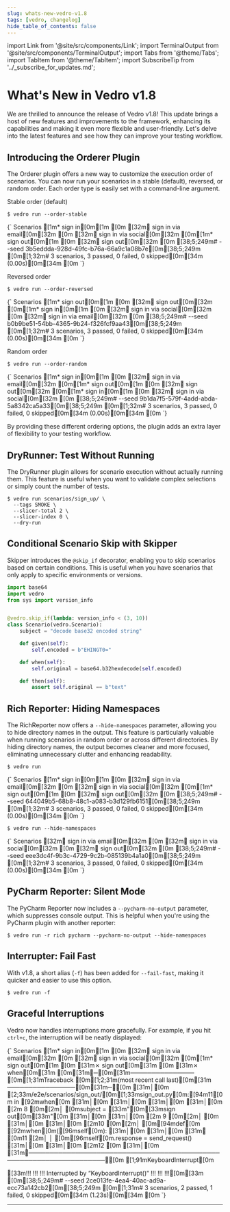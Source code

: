 ```yaml
---
slug: whats-new-vedro-v1.8
tags: [vedro, changelog]
hide_table_of_contents: false
---
```


import Link from '@site/src/components/Link';
import TerminalOutput from '@site/src/components/TerminalOutput';
import Tabs from '@theme/Tabs';
import TabItem from '@theme/TabItem';
import SubscribeTip from '../_subscribe_for_updates.md';

# What's New in Vedro v1.8

We are thrilled to announce the release of <Link to="https://pypi.org/project/vedro/">Vedro v1.8</Link>! This update brings a host of new features and improvements to the framework, enhancing its capabilities and making it even more flexible and user-friendly. Let's delve into the latest features and see how they can improve your testing workflow.

<!--truncate-->

## Introducing the Orderer Plugin

The Orderer plugin offers a new way to customize the execution order of scenarios. You can now run your scenarios in a stable (default), reversed, or random order. Each order type is easily set with a command-line argument.

<Tabs>
  <TabItem value="stable" label="Stable" default>

Stable order (default)

```shell
$ vedro run --order-stable
```

<TerminalOutput>
{`
Scenarios
[1m* sign in[0m[1m
[0m [32m✔ sign in via email[0m[32m
[0m [32m✔ sign in via social[0m[32m
[0m[1m* sign out[0m[1m
[0m [32m✔ sign out[0m[32m
[0m 
[38;5;249m# --seed 3b5eddda-928d-49fc-b76a-66a9c1a08b7e[0m[38;5;249m
[0m[1;32m# 3 scenarios, 3 passed, 0 failed, 0 skipped[0m[34m (0.00s)[0m[34m
[0m
`}
</TerminalOutput>

  </TabItem>
  <TabItem value="reversed" label="Reversed" default>

Reversed order

```shell
$ vedro run --order-reversed
```

<TerminalOutput>
{`
Scenarios
[1m* sign out[0m[1m
[0m [32m✔ sign out[0m[32m
[0m[1m* sign in[0m[1m
[0m [32m✔ sign in via social[0m[32m
[0m [32m✔ sign in via email[0m[32m
[0m 
[38;5;249m# --seed b0b9be51-54bb-4365-9b24-f326fcf9aa43[0m[38;5;249m
[0m[1;32m# 3 scenarios, 3 passed, 0 failed, 0 skipped[0m[34m (0.00s)[0m[34m
[0m
`}
</TerminalOutput>

  </TabItem>
  <TabItem value="random" label="Random" default>

Random order

```shell
$ vedro run --order-random
```

<TerminalOutput>
{`
Scenarios
[1m* sign in[0m[1m
[0m [32m✔ sign in via email[0m[32m
[0m[1m* sign out[0m[1m
[0m [32m✔ sign out[0m[32m
[0m[1m* sign in[0m[1m
[0m [32m✔ sign in via social[0m[32m
[0m 
[38;5;249m# --seed 9b1da7f5-579f-4add-abda-5a8342ca5a33[0m[38;5;249m
[0m[1;32m# 3 scenarios, 3 passed, 0 failed, 0 skipped[0m[34m (0.00s)[0m[34m
[0m
`}
</TerminalOutput>

  </TabItem>
</Tabs>

By providing these different ordering options, the plugin adds an extra layer of flexibility to your testing workflow.

## DryRunner: Test Without Running

The DryRunner plugin allows for scenario execution without actually running them. This feature is useful when you want to validate complex selections or simply count the number of tests.

```shell
$ vedro run scenarios/sign_up/ \
  --tags SMOKE \
  --slicer-total 2 \
  --slicer-index 0 \
  --dry-run
```


## Conditional Scenario Skip with Skipper

Skipper introduces the `@skip_if` decorator, enabling you to skip scenarios based on certain conditions. This is useful when you have scenarios that only apply to specific environments or versions.

```python
import base64
import vedro
from sys import version_info


@vedro.skip_if(lambda: version_info < (3, 10))
class Scenario(vedro.Scenario):
    subject = "decode base32 encoded string"

    def given(self):
        self.encoded = b"EHINGT0="

    def when(self):
        self.original = base64.b32hexdecode(self.encoded)

    def then(self):
        assert self.original == b"text"
```

## Rich Reporter: Hiding Namespaces

The RichReporter now offers a `--hide-namespaces` parameter, allowing you to hide directory names in the output. This feature is particularly valuable when running scenarios in random order or across different directories. By hiding directory names, the output becomes cleaner and more focused, eliminating unnecessary clutter and enhancing readability.

<Tabs>
  <TabItem value="with_namespaces" label="Show Namespaces" default>

```shell
$ vedro run
```

<TerminalOutput>
{`
Scenarios
[1m* sign in[0m[1m
[0m [32m✔ sign in via email[0m[32m
[0m [32m✔ sign in via social[0m[32m
[0m[1m* sign out[0m[1m
[0m [32m✔ sign out[0m[32m
[0m 
[38;5;249m# --seed 644049b5-68b8-48c1-a083-b3d129fb6151[0m[38;5;249m
[0m[1;32m# 3 scenarios, 3 passed, 0 failed, 0 skipped[0m[34m (0.00s)[0m[34m
[0m
`}
</TerminalOutput>

  </TabItem>
  <TabItem value="without_namespaces" label="Hide Namespaces">

```shell
$ vedro run --hide-namespaces
```

<TerminalOutput>
{`
Scenarios
 [32m✔ sign in via email[0m[32m
[0m [32m✔ sign in via social[0m[32m
[0m [32m✔ sign out[0m[32m
[0m 
[38;5;249m# --seed eee3dc4f-9b3c-4729-9c2b-085139b4a1a0[0m[38;5;249m
[0m[1;32m# 3 scenarios, 3 passed, 0 failed, 0 skipped[0m[34m (0.00s)[0m[34m
[0m
`}
</TerminalOutput>

  </TabItem>
</Tabs>

## PyCharm Reporter: Silent Mode

The PyCharm Reporter now includes a `--pycharm-no-output` parameter, which suppresses console output. This is helpful when you're using the <Link to="https://plugins.jetbrains.com/plugin/18227-vedro">PyCharm plugin</Link> with another reporter:

```shell
$ vedro run -r rich pycharm --pycharm-no-output --hide-namespaces
```

## Interrupter: Fail Fast

With v1.8, a short alias (`-f`) has been added for `--fail-fast`, making it quicker and easier to use this option.

```shell
$ vedro run -f
```

## Graceful Interruptions

Vedro now handles interruptions more gracefully. For example, if you hit `ctrl+c`, the interruption will be neatly displayed:

<TerminalOutput>
{`
Scenarios
[1m* sign in[0m[1m
[0m [32m✔ sign in via email[0m[32m
[0m [32m✔ sign in via social[0m[32m
[0m[1m* sign out[0m[1m
[0m [31m✗ sign out[0m[31m
[0m   [31m✗ when[0m[31m
[0m[31m╭─[0m[31m─────────────── [0m[1;31mTraceback [0m[1;2;31m(most recent call last)[0m[31m ────────────────[0m[31m─╮[0m
[31m│[0m [2;33m/e2e/scenarios/sign_out/[0m[1;33msign_out.py[0m:[94m11[0m in [92mwhen[0m                     [31m│[0m
[31m│[0m                                                                    [31m│[0m
[31m│[0m   [2m 8 [0m[2m│   [0msubject = [33m"[0m[33msign out[0m[33m"[0m                                      [31m│[0m
[31m│[0m   [2m 9 [0m[2m│   [0m                                                          [31m│[0m
[31m│[0m   [2m10 [0m[2m│   [0m[94mdef[0m [92mwhen[0m([96mself[0m):                                           [31m│[0m
[31m│[0m [31m❱ [0m11 [2m│   │   [0m[96mself[0m.response = send_request()                        [31m│[0m
[31m│[0m   [2m12 [0m                                                              [31m│[0m
[31m╰────────────────────────────────────────────────────────────────────╯[0m
[1;91mKeyboardInterrupt[0m
 
 
[33m!!!                                      !!!
!!! Interrupted by “KeyboardInterrupt()“ !!!
!!!                                      !!![0m[33m
[0m[38;5;249m# --seed 2ce013fe-4ea4-40ac-ad9a-ecc73a142cb2[0m[38;5;249m
[0m[1;31m# 3 scenarios, 2 passed, 1 failed, 0 skipped[0m[34m (1.23s)[0m[34m
[0m
`}
</TerminalOutput>

---

<SubscribeTip />

